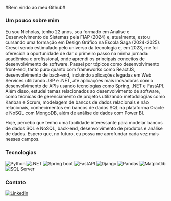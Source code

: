 #Bem vindo ao meu Github#

### Um pouco sobre mim ###

Eu sou Nicholas, tenho 22 anos, sou formado em Análise e Desenvolvimento de Sistemas pela FIAP (2024) e, atualmente, estou cursando uma formação em Design Gráfico na Escola Saga (2024-2025). Cresci sendo estimulado pelo universo da tecnologia e, em 2023, me foi oferecida a oportunidade de dar o primeiro passo na minha jornada acadêmica e profissional, onde aprendi os principais conceitos de desenvolvimento de software. Passei por tópicos como desenvolvimento front-end, tanto puro quanto com frameworks como ReactJS, desenvolvimento de back-end, incluindo aplicações legadas em Web Services utilizando JSP e .NET, até aplicações mais inovadoras com o desenvolvimento de APIs usando tecnologias como Spring, .NET e FastAPI. Além disso, estudei temas relacionados ao desenvolvimento de software, como técnicas de gerenciamento de projetos utilizando metodologias como Kanban e Scrum, modelagem de bancos de dados relacionais e não relacionais, conhecimentos em bancos de dados SQL na plataforma Oracle e NoSQL com MongoDB, além de análise de dados com Power BI.

Hoje, percebo que tenho uma facilidade interessante para modelar bancos de dados SQL e NoSQL, back-end, desenvolvimento de produtos e análise de dados. Espero que, no futuro, eu possa me aprofundar cada vez mais nesses campos.

### Tecnologias ###
![Python](https://img.shields.io/badge/python-3670A0?style=for-the-badge&logo=python&logoColor=ffdd54)
![.NET](https://img.shields.io/badge/-.NET%206.0-blueviolet)
![Spring boot](https://img.shields.io/badge/SpringBoot-6DB33F?style=flat-square&logo=Spring&logoColor=white)
![FastAPI](https://img.shields.io/badge/FastAPI-005571?style=for-the-badge&logo=fastapi)
![Django](https://img.shields.io/badge/Django-092E20?style=for-the-badge&logo=django&logoColor=green)
![Pandas](https://img.shields.io/badge/-Pandas-333333?style=flat&logo=pandas)
![Matplotlib](https://img.shields.io/badge/-Matplotlib-000000?style=flat&logo=python)
![SQL Server](https://img.shields.io/badge/Microsoft_SQL_Server-CC2927)

### Contato ###
[![Linkedin](https://img.shields.io/badge/LinkedIn-0077B5?style=for-the-badge&logo=linkedin&logoColor=white)](https://www.linkedin.com/in/nicholas-mangussi/)

